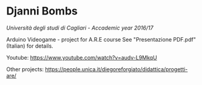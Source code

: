 # Djanni Bombs

*Università degli studi di Cagliari - Accademic year 2016/17*

Arduino Videogame - project for A.R.E course
See "Presentazione PDF.pdf" (Italian) for details.

Youtube: https://www.youtube.com/watch?v=audv-L9MkqU

Other projects: https://people.unica.it/diegoreforgiato/didattica/progetti-are/
